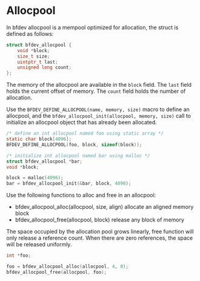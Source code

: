 # Allocpool

In bfdev allocpool is a mempool optimized for allocation, the struct is defined as follows:

```c
struct bfdev_allocpool {
    void *block;
    size_t size;
    uintptr_t last;
    unsigned long count;
};
```

The memory of the allocpool are available in the `block` field. The `last` field holds the current offset of memory. The `count` field holds the number of allocation.

Use the `BFDEV_DEFINE_ALLOCPOOL(name, memory, size)` macro to define an allocpool, and the `bfdev_allocpool_init(allocpool, memory, size)` call to initialize an allocpool object that has already been allocated.

```c
/* define an int allocpool named foo using static array */
static char block[4096];
BFDEV_DEFINE_ALLOCPOOL(foo, block, sizeof(block));

/* initialize int allocpool named bar using malloc */
struct bfdev_allocpool *bar;
void *block;

block = malloc(4096);
bar = bfdev_allocpool_init(&bar, block, 4096);
```

Use the following functions to alloc and free in an allocpool:

- bfdev_allocpool_alloc(allocpool, size, align) allocate an aligned memory block
- bfdev_allocpool_free(allocpool, block) release any block of memory

The space occupied by the allocation pool grows linearly, free function will only release a reference count. When there are zero references, the space will be released uniformly.

```c
int *foo;

foo = bfdev_allocpool_alloc(allocpool, 4, 0);
bfdev_allocpool_free(allocpool, foo);

```
